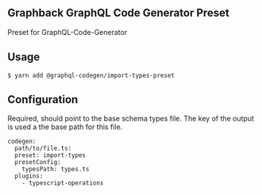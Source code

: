 ## Graphback GraphQL Code Generator Preset

Preset for GraphQL-Code-Generator

## Usage

```
$ yarn add @graphql-codegen/import-types-preset
```

## Configuration

Required, should point to the base schema types file. The key of the output is used a the base path for this file.

```
codegen:
  path/to/file.ts:
  preset: import-types
  presetConfig:
    typesPath: types.ts
  plugins:
    - typescript-operations
```